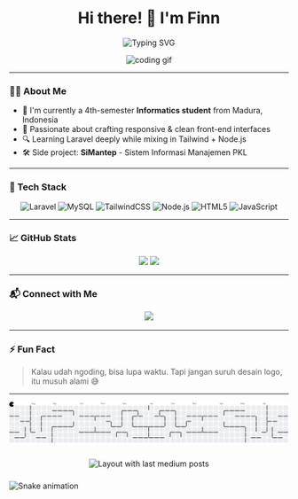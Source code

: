 <h1 align="center">Hi there! 👋 I'm Finn</h1>

<p align="center">
  <img src="https://readme-typing-svg.demolab.com?font=Fira+Code&size=20&pause=1000&center=true&vCenter=true&color=38BDF8&width=435&lines=Front-End+Developer;Tech+Enthusiast;Code.+Commit.+Repeat." alt="Typing SVG" />
</p>

<p align="center">
  <img src="https://media.giphy.com/media/qgQUggAC3Pfv687qPC/giphy.gif" width="250" alt="coding gif" />
</p>

---

### 🧑‍💻 About Me
- 🧠 I'm currently a 4th-semester **Informatics student** from Madura, Indonesia  
- 🎯 Passionate about crafting responsive & clean front-end interfaces  
- 🔍 Learning Laravel deeply while mixing in Tailwind + Node.js  
- 🛠️ Side project: **SiMantep** - Sistem Informasi Manajemen PKL  

---

### 🚀 Tech Stack

<p align="center">
  <img src="https://img.shields.io/badge/Laravel-F72C1F?style=for-the-badge&logo=laravel&logoColor=white" alt="Laravel"/>
  <img src="https://img.shields.io/badge/MySQL-00618A?style=for-the-badge&logo=mysql&logoColor=white" alt="MySQL"/>
  <img src="https://img.shields.io/badge/TailwindCSS-38B2AC?style=for-the-badge&logo=tailwind-css&logoColor=white" alt="TailwindCSS"/>
  <img src="https://img.shields.io/badge/Node.js-339933?style=for-the-badge&logo=nodedotjs&logoColor=white" alt="Node.js"/>
  <img src="https://img.shields.io/badge/HTML5-E34F26?style=for-the-badge&logo=html5&logoColor=white" alt="HTML5"/>
  <img src="https://img.shields.io/badge/JavaScript-F7DF1E?style=for-the-badge&logo=javascript&logoColor=black" alt="JavaScript"/>
</p>

---

### 📈 GitHub Stats

<p align="center">
  <img src="https://github-readme-stats.vercel.app/api?username=Vyinnf&show_icons=true&theme=tokyonight" height="150"/>
  <img src="https://github-readme-stats.vercel.app/api/top-langs/?username=Vyinnf&layout=compact&theme=tokyonight" height="150"/>
</p>

---

### 📬 Connect with Me

<p align="center">
  <a href="mailto:moh.bustanul.arifin12@gmail.com">
    <img src="https://img.shields.io/badge/Gmail-D14836?style=for-the-badge&logo=gmail&logoColor=white" />
  </a>
  <!-- Bisa tambah link linkedin kalau ada -->
</p>

---

### ⚡ Fun Fact
> Kalau udah ngoding, bisa lupa waktu. Tapi jangan suruh desain logo, itu musuh alami 😅

---
<picture>
  <source media="(prefers-color-scheme: dark)" srcset="https://raw.githubusercontent.com/Vyinnf/Vyinnf/output/pacman-contribution-graph-dark.svg">
  <source media="(prefers-color-scheme: light)" srcset="https://raw.githubusercontent.com/Vyinnf/Vyinnf/output/pacman-contribution-graph.svg">
  <img alt="pacman contribution graph" src="https://raw.githubusercontent.com/Vyinnf/Vyinnf/output/pacman-contribution-graph.svg">
</picture>

###

<div align="center">
  <img src="https://github-read-medium-git-main.pahlevikun.vercel.app/latest?limit=4" alt="Layout with last medium posts"  />
</div>

###

<img src="https://raw.githubusercontent.com/Vyinnf/Vyinnf/output/snake.svg" alt="Snake animation" />

###
